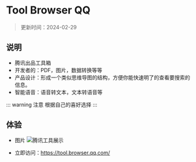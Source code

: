 # Tool Browser QQ

> 更新时间：2024-02-29

## 说明

* 腾讯出品工具箱
* 开发者的：PDF，图片，数据转换等等
* 产品设计：形成一个类似思维导图的结构，方便你能快速明了的查看要搜索的信息。
* 智能语音：语音转文本，文本转语音等

::: warning 注意
根据自己的喜好选择
:::

## 体验

* 图片
![腾讯工具展示](https://github.com/kissfu/picx-images-hosting/raw/master/navigation/web/tool_browser_qq.92pvcoad87.gif)

* 立即访问：https://tool.browser.qq.com/